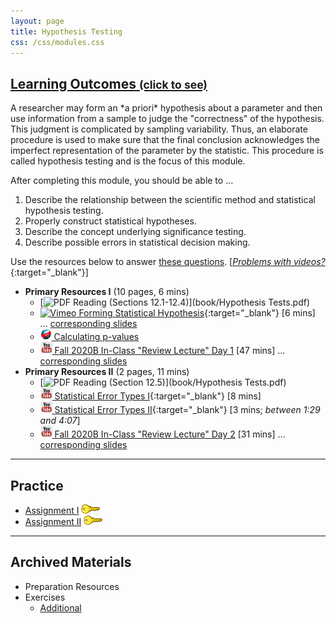 ```yaml
---
layout: page
title: Hypothesis Testing
css: /css/modules.css
---
```


<div class="panel-group-ILOs">
  <div class="panel panel-default">
    <div class="panel-heading">
      <h2 class="panel-title">
        <a data-toggle="collapse" href="#ILOs">Learning Outcomes <small>(click to see)</small></a>
      </h2>
    </div>
    <div id="ILOs" class="panel-collapse collapse">
      <div class="panel-body">
A researcher may form an *a priori* hypothesis about a parameter and then use information from a sample to judge the "correctness" of the hypothesis. This judgment is complicated by sampling variability. Thus, an elaborate procedure is used to make sure that the final conclusion acknowledges the imperfect representation of the parameter by the statistic. This procedure is called hypothesis testing and is the focus of this module.

<p>After completing this module, you should be able to ...</p>

<ol>
  <li>Describe the relationship between the scientific method and statistical hypothesis testing.</li>
  <li>Properly construct statistical hypotheses.</li>
  <li>Describe the concept underlying significance testing.</li>
  <li>Describe possible errors in statistical decision making.</li>
</ol>
      </div>
    </div>
  </div>
</div>

Use the resources below to answer [these questions](Prep/HypTesting). [[*Problems with videos?*](../resources/FAQs/videos){:target="_blank"}]

* **Primary Resources I** (10 pages, 6 mins)
  * [![PDF](../img/pdf.png) Reading (Sections 12.1-12.4)](book/Hypothesis Tests.pdf)
  * [![Vimeo](../img/dhovid.png) Forming Statistical Hypothesis](https://vimeo.com/user45324800/hotest-hypotheses){:target="_blank"} [6 mins] ... [corresponding slides](PPT/HypTesting_PPT-hypotheses.pptx)
  * [![Web](../img/web.png) Calculating p-values](Explanations/Calc_pvalue_Z)
  * [![YouTube](../img/youtube.png) Fall 2020B In-Class "Review Lecture" Day 1](https://youtu.be/0FQ-u95mhDQ) [47 mins] ... [corresponding slides](PPT/HypTesting_PPT-Lecture.pptx)
* **Primary Resources II** (2 pages, 11 mins)
  * [![PDF](../img/pdf.png) Reading (Section 12.5)](book/Hypothesis Tests.pdf)
  * [![YouTube](../img/youtube.png) Statistical Error Types I](https://www.youtube.com/watch?v=7mE-K_w1v90){:target="_blank"} [8 mins]
  * [![YouTube](../img/youtube.png) Statistical Error Types II](https://www.youtube.com/watch?v=OWn3Ko1WYTA){:target="_blank"} [3 mins; *between 1:29 and 4:07*]
  * [![YouTube](../img/youtube.png) Fall 2020B In-Class "Review Lecture" Day 2](https://youtu.be/RKhHc40jnxE) [31 mins] ... [corresponding slides](PPT/HypTestingErrs_PPT-Lecture.pptx)

----

## Practice

* [Assignment I](CE/HypTesting_CE1) [![Decoration](../img/key.png)](CE/KEY_HypTesting_CE1)
* [Assignment II](CE/HypTesting_CE2) [![Decoration](../img/key.png)](CE/KEY_HypTesting_CE2)

----

## Archived Materials

* Preparation Resources
* Exercises
  * [Additional](CE/HypTesting_CE2)

